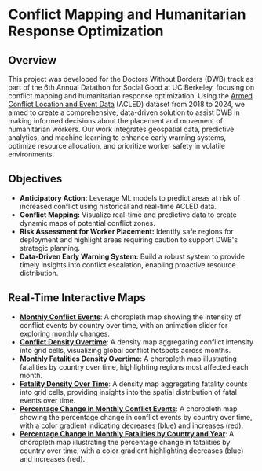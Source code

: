 # Conflict Mapping and Humanitarian Response Optimization

## Overview

This project was developed for the Doctors Without Borders (DWB) track as part of the 6th Annual Datathon for Social Good at UC Berkeley, focusing on conflict mapping and humanitarian response optimization. Using the [Armed Conflict Location and Event Data](https://acleddata.com/) (ACLED) dataset from 2018 to 2024, we aimed to create a comprehensive, data-driven solution to assist DWB in making informed decisions about the placement and movement of humanitarian workers. Our work integrates geospatial data, predictive analytics, and machine learning to enhance early warning systems, optimize resource allocation, and prioritize worker safety in volatile environments.

## Objectives
- **Anticipatory Action:** Leverage ML models to predict areas at risk of increased conflict using historical and real-time ACLED data.
- **Conflict Mapping:** Visualize real-time and predictive data to create dynamic maps of potential conflict zones.
- **Risk Assessment for Worker Placement:** Identify safe regions for deployment and highlight areas requiring caution to support DWB's strategic planning.
- **Data-Driven Early Warning System:** Build a robust system to provide timely insights into conflict escalation, enabling proactive resource distribution.

## Real-Time Interactive Maps
- **[Monthly Conflict Events](https://anoutsala.github.io/Conflict-Mapping-and-Humanitarian-Response-Optimization/conflict_visualizations/monthly_conflict_events.html)**: A choropleth map showing the intensity of conflict events by country over time, with an animation slider for exploring monthly changes.
- **[Conflict Density Overtime](https://anoutsala.github.io/Conflict-Mapping-and-Humanitarian-Response-Optimization/conflict_visualizations/conflict_density.html)**: A density map aggregating conflict intensity into grid cells, visualizing global conflict hotspots across months.
- **[Monthly Fatalities Density Overtime](https://anoutsala.github.io/Conflict-Mapping-and-Humanitarian-Response-Optimization/conflict_visualizations/monthly_fatalities.html)**: A choropleth map illustrating fatalities by country over time, highlighting regions most affected each month.
- **[Fatality Density Over Time](https://anoutsala.github.io/Conflict-Mapping-and-Humanitarian-Response-Optimization/conflict_visualizations/fatality_density.html)**: A density map aggregating fatality counts into grid cells, providing insights into the spatial distribution of fatal events over time.
- **[Percentage Change in Monthly Conflict Events](https://anoutsala.github.io/Conflict-Mapping-and-Humanitarian-Response-Optimization/conflict_visualizations/percent_change_events.html)**: A choropleth map showing the percentage change in conflict events by country over time, with a color gradient indicating decreases (blue) and increases (red).
- **[Percentage Change in Monthly Fatalities by Country and Year](https://anoutsala.github.io/Conflict-Mapping-and-Humanitarian-Response-Optimization/conflict_visualizations/percent_change_fatalities.html)**: A choropleth map illustrating the percentage change in fatalities by country over time, with a color gradient highlighting decreases (blue) and increases (red).

